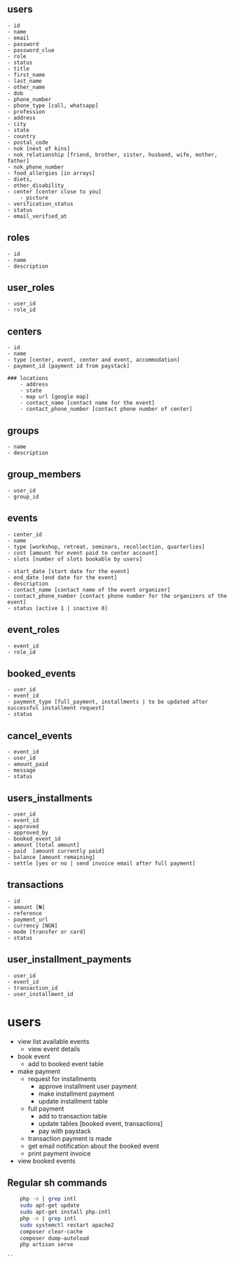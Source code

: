 ## users

    - id
    - name
    - email
    - password
    - password_clue
    - role
    - status
    - title
    - first_name
    - last_name
    - other_name
    - dob
    - phone_number
    - phone_type [call, whatsapp]
    - profession
    - address
    - city
    - state
    - country 
    - postal_code
    - nok [next of kins]
    - nok_relationship [friend, brother, sister, husband, wife, mother, father]
    - nok_phone_number
    - food_allergies [in arrays]
    - diets,
    - other_disability
    - center [center close to you]
        - picture
    - verification_status
    - status
    - email_verified_at

## roles

    - id
    - name
    - description

## user_roles

    - user_id
    - role_id

## centers

    - id
    - name
    - type [center, event, center and event, accommodation]
    - payment_id [payment id from paystack]

    ### locations
        - address
        - state
        - map url [google map]
        - contact_name [contact name for the event]
        - contact_phone_number [contact phone number of center]

## groups

    - name
    - description

## group_members

    - user_id
    - group_id

## events

    - center_id
    - name
    - type [workshop, retreat, seminars, recollection, quarterlies]
    - cost [amount for event paid to center account]
    - slots [number of slots bookable by users]

    - start_date [start date for the event]
    - end_date [end date for the event]
    - description
    - contact_name [contact name of the event organizer]
    - contact_phone_number [contact phone number for the organizers of the event]
    - status [active 1 | inactive 0]

## event_roles

    - event_id
    - role_id

## booked_events

    - user_id
    - event_id
    - payment_type [full_payment, installments | to be updated after successful installment request]
    - status

## cancel_events

    - event_id
    - user_id
    - amount_paid
    - message
    - status

## users_installments

    - user_id
    - event_id
    - approved
    - approved_by
    - booked_event_id
    - amount [total amount]
    - paid  [amount currently paid]
    - balance [amount remaining]
    - settle [yes or no | send invoice email after full payment]

## transactions

    - id
    - amount [₦]
    - reference
    - payment_url
    - currency [NGN]
    - mode [transfer or card]
    - status


## user_installment_payments
    - user_id
    - event_id
    - transaction_id
    - user_installment_id

# users

-   view list available events
    -   view event details
-   book event
    -   add to booked event table
-   make payment
    -   request for installments
        -   approve installment user payment
        -   make installment payment
        -   update installment table
    -   full payment
        -   add to transaction table
        -   update tables [booked event, transactions]
        -   pay with paystack
    -   transaction payment is made
    -   get email notification about the booked event
    -   print payment invoice
-   view booked events





## Regular sh commands
```bash
    php -m | grep intl
    sudo apt-get update
    sudo apt-get install php-intl
    php -m | grep intl
    sudo systemctl restart apache2
    composer clear-cache
    composer dump-autoload
    php artisan serve
    
``
